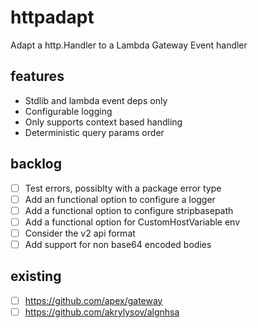 # httpadapt
Adapt a http.Handler to a Lambda Gateway Event handler

## features
- Stdlib and lambda event deps only
- Configurable logging
- Only supports context based handling
- Deterministic query params order

## backlog
- [ ] Test errors, possiblty with a package error type
- [ ] Add an functional option to configure a logger
- [ ] Add a functional option to configure stripbasepath
- [ ] Add a functional option for CustomHostVariable env
- [ ] Consider the v2 api format
- [ ] Add support for non base64 encoded bodies

## existing
- [ ] https://github.com/apex/gateway
- [ ] https://github.com/akrylysov/algnhsa